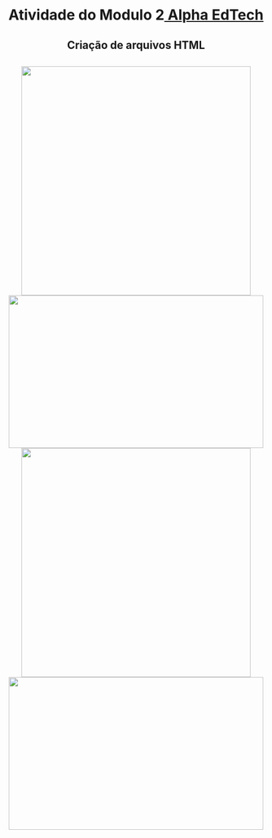 <h1 align="center"> 
	Atividade do Modulo 2<a href="https://www.alphaedtech.org.br">  Alpha EdTech</a>
</h1>

<h2 align="center">Criação de arquivos HTML<h2>
<div align="center" style="display: inline_block">
	<a href="https://github.com/AlanDouglasASouza/module_02_html/blob/main/index.html"> 
	<img height="450em"  src="https://docs.google.com/uc?id=1xhwXxOl5wIgjCvDgm-uDjFIXjydwx4CO" /> </a>
	<a href="https://github.com/AlanDouglasASouza/module_02_html/blob/main/index.html">
	<img height="300em" width="500em" src="https://docs.google.com/uc?id=1GIe99sMdHn_fWueJ5D6hmsBeA0MCtirY" /> </a>
</div>
<div align="center" style="display: inline_block">
	<a href="https://github.com/AlanDouglasASouza/module_02_html/blob/main/index.html"> 
	<img height="450em" src="https://docs.google.com/uc?id=1xhwXxOl5wIgjCvDgm-uDjFIXjydwx4CO" /> </a>
	<a href="https://github.com/AlanDouglasASouza/module_02_html/blob/main/index.html">
	<img height="300em" width="500em" src="https://docs.google.com/uc?id=1isFs8DS7FOmI7vVS4gQzXFH1YkKJfWUb" /> </a>
</div>
